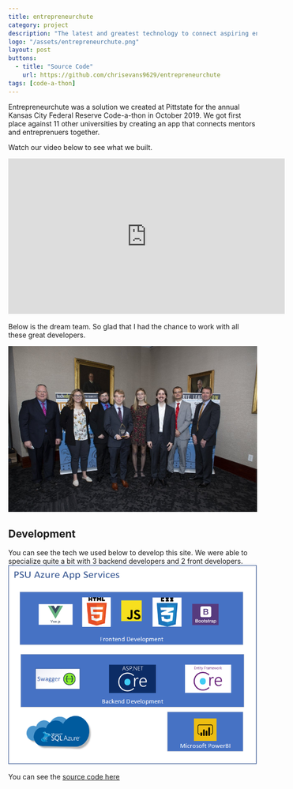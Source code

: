 ```yaml
---
title: entrepreneurchute
category: project
description: "The latest and greatest technology to connect aspiring entrepreneurs and experienced mentors."
logo: "/assets/entrepreneurchute.png"
layout: post
buttons:
  - title: "Source Code"
    url: https://github.com/chrisevans9629/entrepreneurchute
tags: [code-a-thon]
---
```


Entrepreneurchute was a solution we created at Pittstate for the annual Kansas City Federal Reserve Code-a-thon in October 2019.  We got first place against 11 other universities by creating an app that connects mentors and entreprenuers together.

Watch our video below to see what we built.

<iframe width="560" height="315" src="https://www.youtube.com/embed/jWlpyugmbQA" frameborder="0" allow="accelerometer; autoplay; encrypted-media; gyroscope; picture-in-picture" allowfullscreen></iframe>

Below is the dream team.  So glad that I had the chance to work with all these great developers.

![kcfed](/assets/kcfed.png)

## Development
You can see the tech we used below to develop this site.  We were able to specialize quite a bit with 3 backend developers and 2 front developers.
![tech](/assets/images/entre_tech.png)

You can see the [source code here](https://github.com/chrisevans9629/entrepreneurchute)